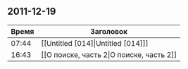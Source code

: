 ## 2011-12-19
| Время | Заголовок |
| --- | --- |
| 07:44 | [[Untitled [014]\|Untitled [014]]] |
| 16:43 | [[О поиске, часть 2\|О поиске, часть 2]] |
